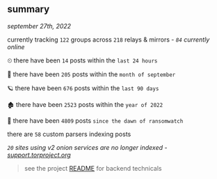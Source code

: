 
## summary
_september 27th, 2022_

currently tracking `122` groups across `218` relays & mirrors - _`84` currently online_

⏲ there have been `14` posts within the `last 24 hours`

🦈 there have been `205` posts within the `month of september`

🪐 there have been `676` posts within the `last 90 days`

🏚 there have been `2523` posts within the `year of 2022`

🦕 there have been `4809` posts `since the dawn of ransomwatch`

there are `58` custom parsers indexing posts

_`20` sites using v2 onion services are no longer indexed - [support.torproject.org](https://support.torproject.org/onionservices/v2-deprecation/)_

> see the project [README](https://github.com/joshhighet/ransomwatch#ransomwatch--) for backend technicals
